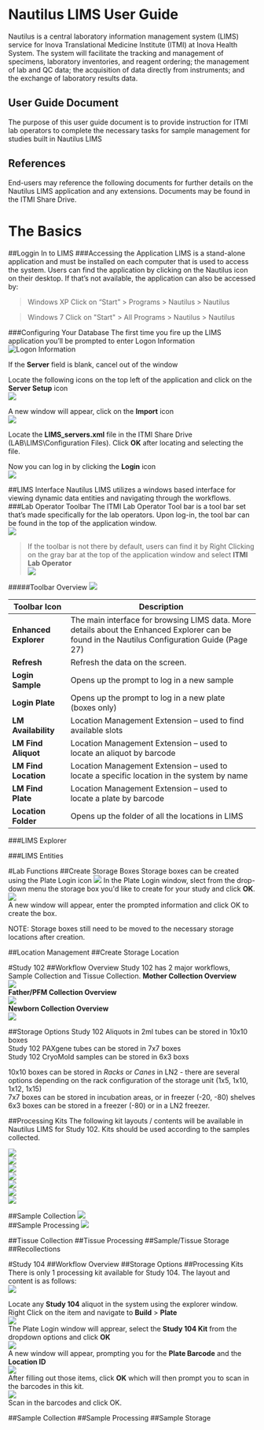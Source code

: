 Nautilus LIMS User Guide
=============
Nautilus is a central laboratory information management system (LIMS) service for Inova Translational Medicine Institute (ITMI) at Inova Health System. The system will facilitate the tracking and management of specimens, laboratory inventories, and reagent ordering; the management of lab and QC data; the acquisition of data directly from instruments; and the exchange of laboratory results data. 

User Guide Document
-----------
The purpose of this user guide document is to provide instruction for ITMI lab operators to complete the necessary tasks for sample management for studies built in Nautilus LIMS

References
----------
End-users may reference the following documents for further details on the Nautilus LIMS application and any extensions.
Documents may be found in the ITMI Share Drive.


The Basics
==========
##Loggin In to LIMS
###Accessing the Application
LIMS is a stand-alone application and must be installed on each computer that is used to access the system. Users can find the application by clicking on the Nautilus icon on their desktop. 
If that’s not available, the application can also be accessed by:
>Windows XP
Click on “Start” > Programs > Nautilus > Nautilus

>Windows 7
Click on "Start" > All Programs > Nautilus > Nautilus

###Configuring Your Database
The first time you fire up the LIMS application you’ll be prompted to enter Logon Information  
![Logon Information][img_logon]

If the __Server__ field is blank, cancel out of the window

Locate the following icons on the top left of the application and click on the __Server Setup__ icon  
![][img_serverSU]

A new window will appear, click on the __Import__ icon  
![][img_serverImport]

Locate the __LIMS_servers.xml__ file in the ITMI Share Drive (LAB\LIMS\Configuration Files). Click __OK__ after locating and selecting the file.

Now you can log in by clicking the __Login__ icon  
![][img_login]

##LIMS Interface
Nautilus LIMS utilizes a windows based interface for viewing dynamic data entities and navigating through the workflows.
###Lab Operator Toolbar
The ITMI Lab Operator Tool bar is a tool bar set that’s made specifically for the lab operators. Upon log-in, the tool bar can be found in the top of the application window.  
![][img_toolbar]
>If the toolbar is not there by default, users can find it by Right Clicking on the gray bar at the top of the application window and select __ITMI Lab Operator__  
>![][img_toolbar_LO]

#####Toolbar Overview
![][img_toolbar_list]  

Toolbar Icon | Description
--- | ---
__Enhanced Explorer__ | The main interface for browsing LIMS data. More details about the Enhanced Explorer can be found in the Nautilus Configuration Guide (Page 27)
__Refresh__ | Refresh the data on the screen.
__Login Sample__ |	Opens up the prompt to log in a new sample
__Login Plate__ | Opens up the prompt to log in a new plate (boxes only)
__LM Availability__ | Location Management Extension – used to find available slots
__LM Find Aliquot__	 | Location Management Extension – used to locate an aliquot by barcode
__LM Find Location__ | Location Management Extension – used to locate a specific location in the system by name
__LM Find Plate__ | Location Management Extension – used to locate a plate by barcode
__Location Folder__ | Opens up the folder of all the locations in LIMS

###LIMS Explorer

###LIMS Entities

#Lab Functions
##Create Storage Boxes
Storage boxes can be created using the Plate Login icon ![][img_plate_icon]
In the Plate Login window, slect from the drop-down menu the storage box you'd like to create for your study and click __OK__.  
![][img_plate_login_window]  
A new window will appear, enter the prompted information and click OK to create the box.

NOTE: Storage boxes still need to be moved to the necessary storage locations after creation. 

##Location Management
##Create Storage Location

#Study 102
##Workflow Overview
Study 102 has 2 major workflows, Sample Collection and Tissue Collection.
__Mother Collection Overview__  
![][img_102_mother_sc]  
__Father/PFM Collection Overview__  
![][img_102_father_sc]  
__Newborn Collection Overview__  
![][img_102_nb_stc]  


##Storage Options
Study 102 Aliquots in 2ml tubes can be stored in 10x10 boxes  
Study 102 PAXgene tubes can be stored in 7x7 boxes  
Study 102 CryoMold samples can be stored in 6x3 boxs  

10x10 boxes can be stored in *Racks* or *Canes*  in LN2 - there are several options depending on the rack configuration of the storage unit (1x5, 1x10, 1x12, 1x15)  
7x7 boxes can be stored in incubation areas, or in freezer (-20, -80) shelves  
6x3 boxes can be stored in a freezer (-80) or in a LN2 freezer.  

##Processing Kits
The following kit layouts / contents will be available in Nautilus LIMS for Study 102. Kits should be used according to the samples collected.  

![][img_102_adult_kit_full]  
![][img_102_adult_kit_bs]  
![][img_102_adult_kit_u]  
![][img_102_adult_kit_s]  
![][img_102_nb_kit_full]  
![][img_102_nb_kit_b]  
![][img_102_nb_kit_tissue]  

##Sample Collection
![][img_102_sample_wf]  
##Sample Processing
![][img_102_tissue_wf]  

##Tissue Collection
##Tissue Processing
##Sample/Tissue Storage
##Recollections

#Study 104
##Workflow Overview
##Storage Options
##Processing Kits
There is only 1 processing kit available for Study 104. The layout and content is as follows:  
![][img_104_kit]  

Locate any __Study 104__ aliquot in the system using the explorer window. Right Click on the item and navigate to __Build__ > __Plate__  
![][img_build_plate]  
The Plate Login window will apprear, select the __Study 104 Kit__ from the dropdown options and click __OK__  
![][img_104_build_kit]  
A new window will appear, prompting you for the __Plate Barcode__ and the __Location ID__  
![][img_104_login_kit]  
After filling out those items, click __OK__ which will then prompt you to scan in the barcodes in this kit.  
![][img_104_scan_bc]  
Scan in the barcodes and click OK.  

##Sample Collection
##Sample Processing
##Sample Storage




[img_logon]: http://i.imgur.com/48oaspS.png
[img_serverSU]: http://i.imgur.com/aOMfWoJ.png
[img_serverImport]: http://i.imgur.com/w8sSI6X.png
[img_login]: http://i.imgur.com/6y5eLjc.png

[img_toolbar]: http://i.imgur.com/mxO2EJB.png
[img_toolbar_LO]: http://i.imgur.com/D0vIR55.png
[img_toolbar_list]: http://i.imgur.com/r8RkisY.png

[img_plate_icon]: http://i.imgur.com/HBgpPhb.png
[img_plate_login_window]: http://i.imgur.com/y1feW5E.png
[img_build_plate]: http://i.imgur.com/oecyKpg.png

[img_102_mother_sc]: http://i.imgur.com/WQ0fDR5.png
[img_102_father_sc]: http://i.imgur.com/W3gPPZZ.png
[img_102_nb_stc]: http://i.imgur.com/hBxu3xJ.png
[img_102_sample_wf]: http://i.imgur.com/A0v1i6u.png
[img_102_tissue_wf]: http://i.imgur.com/duwsaTF.png
[img_102_adult_kit_full]: http://i.imgur.com/Ms5z9i9.png
[img_102_adult_kit_bs]: http://i.imgur.com/jNWRvQF.png
[img_102_adult_kit_u]: http://i.imgur.com/C8uKNxA.png
[img_102_adult_kit_s]: http://i.imgur.com/pEWnx8h.png
[img_102_nb_kit_full]: http://i.imgur.com/otry2N4.png
[img_102_nb_kit_b]: http://i.imgur.com/6W5IKUj.png
[img_102_nb_kit_tissue]: http://i.imgur.com/EflO6tc.png


[img_104_build_kit]: http://i.imgur.com/L69pQKt.png
[img_104_login_kit]: http://i.imgur.com/oK9sYp9.png
[img_104_scan_bc]: http://i.imgur.com/5g0pqMq.png
[img_104_kit]: http://i.imgur.com/nqfZVXv.png


